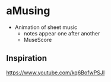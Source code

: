 # aMusing
- Animation of sheet music
  - notes appear one after another
  - MuseScore

## Inspiration
https://www.youtube.com/kq6BofwPSJI
